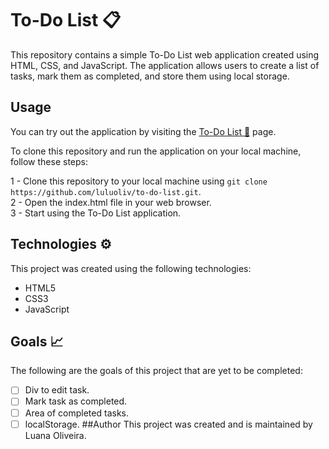 # To-Do List 📋
This repository contains a simple To-Do List web application created using HTML, CSS, and JavaScript. The application allows users to create a list of tasks, mark them as completed, and store them using local storage.

## Usage
You can try out the application by visiting the [To-Do List 📌](https://luluoliv.github.io/to-do-list/) page.

To clone this repository and run the application on your local machine, follow these steps:

1 - Clone this repository to your local machine using ```git clone https://github.com/luluoliv/to-do-list.git```. </br>
2 - Open the index.html file in your web browser. </br>
3 - Start using the To-Do List application.

## Technologies ⚙️
This project was created using the following technologies:

- HTML5
- CSS3
- JavaScript
## Goals 📈
The following are the goals of this project that are yet to be completed:

- [ ] Div to edit task.
- [ ] Mark task as completed.
- [ ] Area of completed tasks.
- [ ] localStorage.
##Author
This project was created and is maintained by Luana Oliveira.
